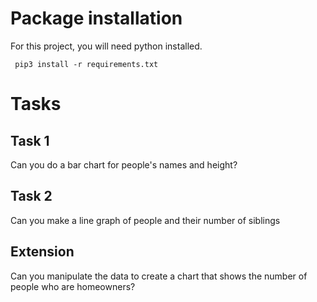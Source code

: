 # Package installation

For this project, you will need python installed. 

``` pip3 install -r requirements.txt```

# Tasks
## Task 1
Can you do a bar chart for people's names and height?

## Task 2
Can you make a line graph of people and their number of siblings

## Extension
Can you manipulate the data to create a chart that shows the number of people who are homeowners?